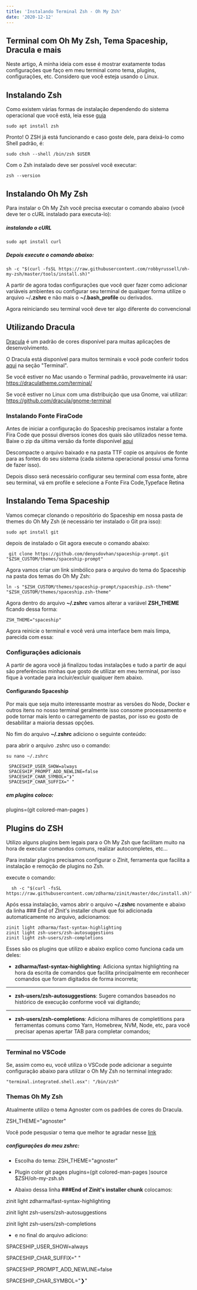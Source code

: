 ```yaml
---
title: 'Instalando Terminal Zsh - Oh My Zsh'
date: '2020-12-12'
---
```


## Terminal com Oh My Zsh, Tema Spaceship, Dracula e mais

Neste artigo, A minha ideia com esse é mostrar exatamente todas configurações que faço em meu terminal como tema, plugins, configurações, etc. Considero que você esteja usando o Linux.

## Instalando Zsh

Como existem várias formas de instalação dependendo do sistema operacional que você está, leia esse [guia](https://github.com/robbyrussell/oh-my-zsh/wiki/Installing-ZSH)

    sudo apt install zsh

Pronto! O ZSH já está funcionando e caso goste dele, para deixá-lo como Shell padrão, é:

    sudo chsh --shell /bin/zsh $USER

Com o Zsh instalado deve ser possível você executar:

    zsh --version

## Instalando Oh My Zsh

Para instalar o Oh My Zsh você precisa executar o comando abaixo (você deve ter o cURL instalado para executa-lo):

##### instalando o cURL

    sudo apt install curl

##### Depois execute o comando abaixo:

    sh -c "$(curl -fsSL https://raw.githubusercontent.com/robbyrussell/oh-my-zsh/master/tools/install.sh)"

A partir de agora todas configurações que você quer fazer como adicionar variáveis ambientes ou configurar seu terminal de qualquer forma utilize o arquivo ~/<b>.zshrc</b> e não mais o <b>~/.bash_profile</b> ou derivados.

Agora reiniciando seu terminal você deve ter algo diferente do convencional

## Utilizando Dracula

[Dracula]("https://draculatheme.com/") é um padrão de cores disponível para muitas aplicações de desenvolvimento.

O Dracula está disponível para muitos terminais e você pode conferir todos [aqui](https://draculatheme.com) na seção "Terminal".

Se você estiver no Mac usando o Terminal padrão, provavelmente irá usar: https://draculatheme.com/terminal/

Se você estiver no Linux com uma distribuição que usa Gnome, vai utilizar: https://github.com/dracula/gnome-terminal

### Instalando Fonte FiraCode

Antes de iniciar a configuração do Spaceship precisamos instalar a fonte Fira Code que possui diversos ícones dos quais são utilizados nesse tema. Baixe o zip da última versão da fonte disponível [aqui](https://github.com/tonsky/FiraCode/releases)

Descompacte o arquivo baixado e na pasta TTF copie os arquivos de fonte para as fontes do seu sistema (cada sistema operacional possui uma forma de fazer isso).

Depois disso será necessário configurar seu terminal com essa fonte, abre seu terminal, vá em profile e selecione a Fonte Fira Code,Typeface Retina

## Instalando Tema Spaceship

Vamos começar clonando o repositório do Spaceship em nossa pasta de themes do Oh My Zsh (é necessário ter instalado o Git pra isso):

    sudo apt install git

depois de instalado o Git agora execute o comando abaixo:

     git clone https://github.com/denysdovhan/spaceship-prompt.git "$ZSH_CUSTOM/themes/spaceship-prompt"

Agora vamos criar um link simbólico para o arquivo do tema do Spaceship na pasta dos temas do Oh My Zsh:

    ln -s "$ZSH_CUSTOM/themes/spaceship-prompt/spaceship.zsh-theme" "$ZSH_CUSTOM/themes/spaceship.zsh-theme"

Agora dentro do arquivo <b>~/.zshrc</b> vamos alterar a variável <b>ZSH_THEME</b> ficando dessa forma:

    ZSH_THEME="spaceship"

Agora reinicie o terminal e você verá uma interface bem mais limpa, parecida com essa:

### Configurações adicionais

A partir de agora você já finalizou todas instalações e tudo a partir de aqui são preferências minhas que gosto de utilizar em meu terminal, por isso fique à vontade para incluir/excluir qualquer item abaixo.

#### Configurando Spaceship

Por mais que seja muito interessante mostrar as versões do Node, Docker e outros itens no nosso terminal geralmente isso consome processamento e pode tornar mais lento o carregamento de pastas, por isso eu gosto de desabilitar a maioria dessas opções.

No fim do arquivo <b>~/.zshrc</b> adiciono o seguinte conteúdo:

para abrir o arquivo .zshrc uso o comando:

    su nano ~/.zshrc

     SPACESHIP_USER_SHOW=always
     SPACESHIP_PROMPT_ADD_NEWLINE=false
     SPACESHIP_CHAR_SYMBOL="❯"
     SPACESHIP_CHAR_SUFFIX=" "

##### em plugins coloco:

plugins=(git
colored-man-pages
)

## Plugins do ZSH

Utilizo alguns plugins bem legais para o Oh My Zsh que facilitam muito na hora de executar comandos comuns, realizar autocompletes, etc...

Para instalar plugins precisamos configurar o ZInit, ferramenta que facilita a instalação e remoção de plugins no Zsh.

execute o comando:

      sh -c "$(curl -fsSL https://raw.githubusercontent.com/zdharma/zinit/master/doc/install.sh)"

Após essa instalação, vamos abrir o arquivo <b>~/.zshrc</b> novamente e abaixo da linha ### End of ZInit's installer chunk que foi adicionada automaticamente no arquivo, adicionamos:

    zinit light zdharma/fast-syntax-highlighting
    zinit light zsh-users/zsh-autosuggestions
    zinit light zsh-users/zsh-completions

Esses são os plugins que utilizo e abaixo explico como funciona cada um deles:

- <b>zdharma/fast-syntax-highlighting</b>: Adiciona syntax highlighting na hora da escrita de comandos que facilita principalmente em reconhecer comandos que foram digitados de forma incorreta;

---

- <b>zsh-users/zsh-autosuggestions</b>: Sugere comandos baseados no histórico de execução conforme você vai digitando;

---

- <b>zsh-users/zsh-completions</b>: Adiciona milhares de completitions para ferramentas comuns como Yarn, Homebrew, NVM, Node, etc, para você precisar apenas apertar TAB para completar comandos;

---

### Terminal no VSCode

Se, assim como eu, você utiliza o VSCode pode adicionar a seguinte configuração abaixo para utilizar o Oh My Zsh no terminal integrado:

    "terminal.integrated.shell.osx": "/bin/zsh"

### Themas Oh My Zsh

Atualmente utilizo o tema Agnoster com os padrões de cores do Dracula.

ZSH_THEME="agnoster"

Você pode pesqusiar o tema que melhor te agradar nesse [link](https://github.com/ohmyzsh/ohmyzsh/wiki/Themes)

##### configurações do meu zshrc:

- Escolha do tema:
  ZSH_THEME="agnoster"

- Plugin color git pages
  plugins=(git
  colored-man-pages
  )source $ZSH/oh-my-zsh.sh

- Abaixo dessa linha <b>###End of Zinit's installer chunk</b>
  colocamos:

zinit light zdharma/fast-syntax-highlighting

zinit light zsh-users/zsh-autosuggestions

zinit light zsh-users/zsh-completions

- e no final do arquivo adiciono:

SPACESHIP_USER_SHOW=always

SPACESHIP_CHAR_SUFFIX=" "

SPACESHIP_PROMPT_ADD_NEWLINE=false

SPACESHIP_CHAR_SYMBOL="❯"
